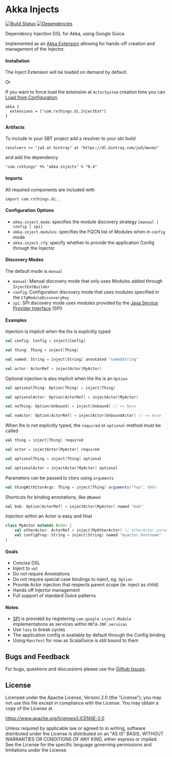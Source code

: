 Akka Injects
==========================
[![Build Status](https://travis-ci.org/jw3/akka-injects.svg?branch=master)](https://travis-ci.org/jw3/akka-injects)
[![Dependencies](https://app.updateimpact.com/badge/701268856357916672/akka-injects.svg?config=compile)](https://app.updateimpact.com/latest/701268856357916672/akka-injects)

Dependency Injection DSL for Akka, using Google Guice.

Implemented as an [Akka Extension](http://doc.akka.io/docs/akka/2.4.1/scala/extending-akka.html) allowing for hands-off creation and management of the Injector.

#### Installation

The Inject Extension will be loaded on demand by default.

Or

If you want to force load the extension at ```ActorSystem``` creation time you can [Load from Configuration](http://doc.akka.io/docs/akka/2.4.1/scala/extending-akka.html#Loading_from_Configuration).

```HOCON
akka {
  extensions = ["com.rxthings.di.InjectExt"]
}
```

#### Artifacts

To include in your SBT project add a resolver to your sbt build

```resolvers += "jw3 at bintray" at "https://dl.bintray.com/jw3/maven"```

and add the dependency

```"com.rxthings" %% "akka-injects" % "0.4"```

#### Imports

All required components are included with

```import com.rxthings.di._```

#### Configuration Options

- ```akka.inject.mode```: specifies the module discovery strategy ```[manual | config | spi]```
- ```akka.inject.modules```: specifies the FQCN list of Modules when in ```config``` mode
- ```akka.inject.cfg```: specify whether to provide the application Config through the Injector

#### Discovery Modes

The default mode is ```manual```

- ```manual```: Manual discovery mode that only uses Modules added through ```InjectExtBuilder```
- ```config```: Configuration discovery mode that uses modules specified in the ```CfgModuleDiscoveryKey```
- ```spi```: SPI discovery mode uses modules provided by the [Java Service Provider Interface](https://docs.oracle.com/javase/tutorial/ext/basics/spi.html) (SPI)

#### Examples

Injection is implicit when the lhs is explicitly typed
```scala
val config: Config = inject[Config]

val thing: Thing = inject[Thing]

val named: String = inject[String] annotated "namedString"

val actor: ActorRef = injectActor[MyActor]

```

Optional injection is also implicit when the lhs is an ```Option```
```scala
val optionalThing: Option[Thing] = inject[Thing]

val optionalActor: Option[ActorRef] = injectActor[MyActor]

val noThing: Option[Unbound] = inject[Unbound] // == None

val noActor: Option[ActorRef] = injectActor[UnboundActor] // == None
```

When lhs is not explicitly typed, the ```required``` or ```optional``` method must be called
```scala
val thing = inject[Thing] required

val actor = injectActor[MyActor] required

val optionalThing = inject[Thing] optional

val optionalActor = injectActor[MyActor] optional
```

Parameters can be passed to ctors using ```arguments```
```scala
val thingWithCtorArgs: Thing = inject[Thing] arguments("foo", 999)
```

Shortcuts for binding annotations, like ```@Named```
```scala
val bob: Option[ActorRef] = injectActor[MyActor] named "bob"
```

Injection within an Actor is easy and final
```scala
class MyActor extends Actor {
    val otherActor: ActorRef = inject[MyOtherActor] // otherActor parent == this
    val configProp: String = inject[String] named "myactor.hostname"
}
```

#### Goals

- Concise DSL
- Inject to ```val```
- Do not require Annotations
- Do not require special case bindings to inject, eg. ```Option```
- Provide Actor injection that respects parent scope (ie. inject as child)
- Hands off Injector management
- Full support of standard Guice patterns

#### Notes

- [SPI](https://docs.oracle.com/javase/tutorial/ext/basics/spi.html) is provided by registering ```com.google.inject.Module``` implementations as services within `META-INF.services`
- Use ```lazy``` to break cycles
- The application config is available by default through the Config binding
- Using ```Manifest``` for now as ScalaGuice is still bound to them

## Bugs and Feedback

For bugs, questions and discussions please use the [Github Issues](https://github.com/jw3/akka-injects/issues).

## License

Licensed under the Apache License, Version 2.0 (the "License");
you may not use this file except in compliance with the License.
You may obtain a copy of the License at

<https://www.apache.org/licenses/LICENSE-2.0>

Unless required by applicable law or agreed to in writing, software
distributed under the License is distributed on an "AS IS" BASIS,
WITHOUT WARRANTIES OR CONDITIONS OF ANY KIND, either express or implied.
See the License for the specific language governing permissions and
limitations under the License.
